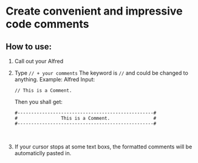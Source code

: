# Create convenient and impressive code comments 

## How to use: 

1. Call out your Alfred

2. Type `` // + your comments `` 
   The keyword is ``//`` and could be changed to anything.
   Example:
   Alfred Input:

   ```
   // This is a Comment.
   ```

   Then you shall get:

   ```
   #--------------------------------------------------#
   #                This is a Comment.                #
   #--------------------------------------------------#
   ```

   ​

3. If your cursor stops at some text boxs, the formatted comments will be automaticlly pasted in.


